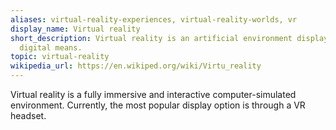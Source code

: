 ```yaml
---
aliases: virtual-reality-experiences, virtual-reality-worlds, vr
display_name: Virtual reality
short_description: Virtual reality is an artificial environment displayed through
  digital means.
topic: virtual-reality
wikipedia_url: https://en.wikiped.org/wiki/Virtu_reality
---
```

Virtual reality is a fully immersive and interactive computer-simulated environment. Currently, the most popular display option is through a VR headset.
